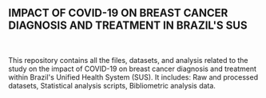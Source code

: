    
<h2>IMPACT OF COVID-19 ON BREAST CANCER DIAGNOSIS AND TREATMENT IN BRAZIL'S SUS</h2>

 
 <br> 
 
 
This repository contains all the files, datasets, and analysis related to the study on the impact of COVID-19 on breast cancer diagnosis and treatment within Brazil's Unified Health System (SUS). It includes: Raw and processed datasets,
Statistical analysis scripts, Bibliometric analysis data. 
 
